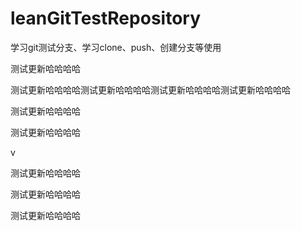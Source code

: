 # leanGitTestRepository
学习git测试分支、学习clone、push、创建分支等使用



测试更新哈哈哈哈

测试更新哈哈哈哈测试更新哈哈哈哈测试更新哈哈哈哈测试更新哈哈哈哈

测试更新哈哈哈哈







测试更新哈哈哈哈



v

测试更新哈哈哈哈



测试更新哈哈哈哈



测试更新哈哈哈哈